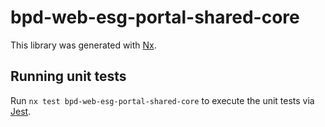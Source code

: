 # bpd-web-esg-portal-shared-core

This library was generated with [Nx](https://nx.dev).

## Running unit tests

Run `nx test bpd-web-esg-portal-shared-core` to execute the unit tests via [Jest](https://jestjs.io).
